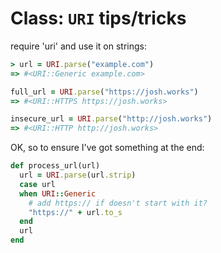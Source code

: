 # Class: `URI` tips/tricks

require 'uri' and use it on strings:

```ruby
> url = URI.parse("example.com")
=> #<URI::Generic example.com>

full_url = URI.parse("https://josh.works")
=> #<URI::HTTPS https://josh.works>

insecure_url = URI.parse("http://josh.works")
=> #<URI::HTTP http://josh.works>
```

OK, so to ensure I've got something at the end:

```ruby
def process_url(url)
  url = URI.parse(url.strip)
  case url
  when URI::Generic
    # add https:// if doesn't start with it?
    "https://" + url.to_s
  end
  url
end
```